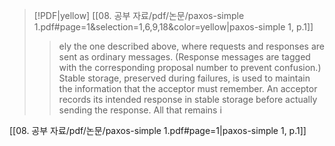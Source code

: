 > [!PDF|yellow] [[08. 공부 자료/pdf/논문/paxos-simple 1.pdf#page=1&selection=1,6,9,18&color=yellow|paxos-simple 1, p.1]]
> > ely the one described above, where requests and responses are sent as ordinary messages. (Response messages are tagged with the corresponding proposal number to prevent confusion.) Stable storage, preserved during failures, is used to maintain the information that the acceptor must remember. An acceptor records its intended response in stable storage before actually sending the response. All that remains i

[[08. 공부 자료/pdf/논문/paxos-simple 1.pdf#page=1|paxos-simple 1, p.1]]

